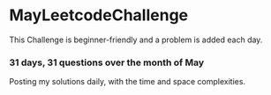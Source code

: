 # MayLeetcodeChallenge
This Challenge is beginner-friendly and a problem is added each day.

### 31 days, 31 questions over the month of May
Posting my solutions daily, with the time and space complexities.
